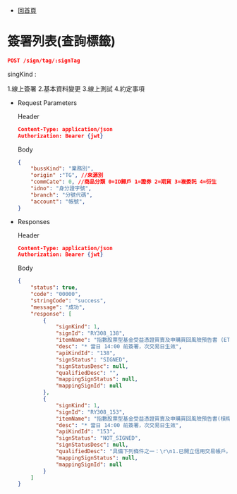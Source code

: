 - [回首頁](../../ePlatformApiSepc.md) 

# 簽署列表(查詢標籤)

```json
POST /sign/tag/:signTag
```

singKind :

1.線上簽署 2.基本資料變更 3.線上測試 4.約定事項

- Request Parameters
    
    Header
    
    ```json
    Content-Type: application/json
    Authorization: Bearer {jwt}
    ```
    
    Body
    
    ```json
    {
        "bussKind": "業務別", 
        "origin" :"TG", //來源別
        "commCate": 0, //商品分類 0=ID歸戶 1=證券 2=期貨 3=複委託 4=衍生
        "idno": "身分證字號",
        "branch": "分號代碼",
        "account": "帳號",
    }
    ```
    

- Responses
    
    Header
    
    ```json
    Content-Type: application/json
    Authorization: Bearer {jwt}
    ```
    
    Body
    
    ```json
    {
        "status": true,
        "code": "00000",
        "stringCode": "success",
        "message": "成功",
        "response": [
            {
                "signKind": 1,
                "signId": "RY308_138",
                "itemName": "指數股票型基金受益憑證買賣及申購買回風險預告書 (ETF)",
                "desc": "* 當日 14:00 前簽署，次交易日生效",
                "apiKindId": "138",
                "signStatus": "SIGNED",
                "signStatusDesc": null,
                "qualifiedDesc": "",
                "mappingSignStatus": null,
                "mappingSignId": null
            },
            {
                "signKind": 1,
                "signId": "RY308_153",
                "itemName": "指數股票型基金受益憑證買賣及申購買回風險預告書(槓桿反向型ETF)",
                "desc": "* 當日 14:00 前簽署，次交易日生效",
                "apiKindId": "153",
                "signStatus": "NOT_SIGNED",
                "signStatusDesc": null,
                "qualifiedDesc": "具備下列條件之一：\r\n1.已開立信用交易帳戶。\r\n2.開戶滿三個月，近一年內買賣之認購（售）權證成交達十筆（含）以上。\r\n3.開戶滿三個月，近一年內買賣期貨、選擇權成交達十筆（含）以上",
                "mappingSignStatus": null,
                "mappingSignId": null
            }
        ]
    }
    ```